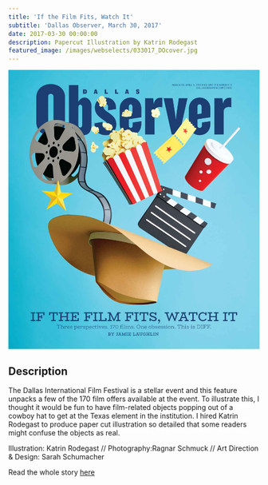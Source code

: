 ```yaml
---
title: 'If the Film Fits, Watch It'
subtitle: 'Dallas Observer, March 30, 2017'
date: 2017-03-30 00:00:00
description: Papercut Illustration by Katrin Rodegast
featured_image: /images/webselects/033017_DOcover.jpg
---
```


![](/images/webselects/033017_DOcover.jpg)

## Description

The Dallas International Film Festival is a stellar event and this feature unpacks a few of the 170 film offers available at the event. To illustrate this, I thought it would be fun to have film-related objects popping out of a cowboy hat to get at the Texas element in the institution. I hired Katrin Rodegast to produce paper cut illustration so detailed that some readers might confuse the objects as real.

Illustration: Katrin Rodegast  // Photography:Ragnar Schmuck // Art Direction & Design: Sarah Schumacher

Read the whole story [here](https://www.dallasobserver.com/arts/an-austin-artist-doc-a-punk-rock-tragedy-and-a-twisted-rom-com-rep-the-lone-star-state-at-diff-9311193)